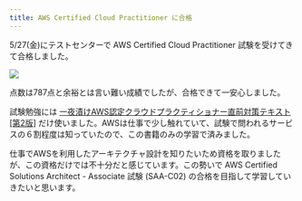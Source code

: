 ```yaml
---
title: AWS Certified Cloud Practitioner に合格
---
```

5/27(金)にテストセンターで AWS Certified Cloud Practitioner 試験を受けてきて合格しました。

![](https://lh3.googleusercontent.com/hLxA2xXOAYsrlXcUiRFaa-iUYYUXYgkiJsabBKBp0vGlcBT3esPG5fyk7yphfXBJwHvERAUnD_xWO1G26xRBfi0Gp5J65d_-5WxbctX5B6I0rQ1hmx2hFkaGFQKX22Lsg6S2MxSiuaT0NXkwaA)

点数は787点と余裕とは言い難い成績でしたが、合格できて一安心しました。

試験勉強には [一夜漬けAWS認定クラウドプラクティショナー直前対策テキスト\[第2版\]](https://www.amazon.co.jp/dp/4798067156) だけ使いました。AWSは仕事で少し触れていて、試験で問われるサービスの６割程度は知っていたので、この書籍のみの学習で済みました。

仕事でAWSを利用したアーキテクチャ設計を知りたいため資格を取りましたが、この資格だけでは不十分だと感じています。この勢いで AWS Certified Solutions Architect - Associate 試験 (SAA-C02) の合格を目指して学習していきたいと思います。
